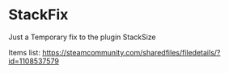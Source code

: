 # StackFix
Just a Temporary fix to the plugin StackSize

Items list:
https://steamcommunity.com/sharedfiles/filedetails/?id=1108537579
